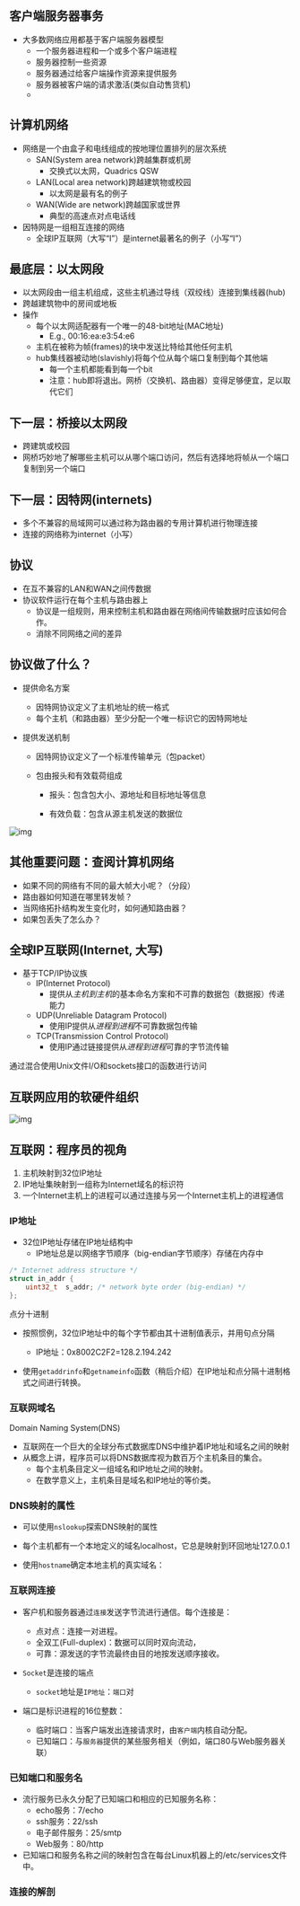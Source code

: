 ## 客户端服务器事务

+ 大多数网络应用都基于客户端服务器模型
  + 一个服务器进程和一个或多个客户端进程
  + 服务器控制一些资源
  + 服务器通过给客户端操作资源来提供服务
  + 服务器被客户端的请求激活(类似自动售货机)
  + 

## 计算机网络

+ 网络是一个由盒子和电线组成的按地理位置排列的层次系统
  + SAN(System area network)跨越集群或机房
    + 交换式以太网，Quadrics QSW
  + LAN(Local area network)跨越建筑物或校园
    + 以太网是最有名的例子
  + WAN(Wide are network)跨越国家或世界
    + 典型的高速点对点电话线
+ 因特网是一组相互连接的网络
  + 全球IP互联网（大写“I”）是internet最著名的例子（小写“I”）

## 最底层：以太网段

+ 以太网段由一组主机组成，这些主机通过导线（双绞线）连接到集线器(hub)
+ 跨越建筑物中的房间或地板
+ 操作
  + 每个以太网适配器有一个唯一的48-bit地址(MAC地址)
    + E.g., 00:16:ea:e3:54:e6
  + 主机在被称为帧(frames)的块中发送比特给其他任何主机
  + hub集线器被动地(slavishly)将每个位从每个端口复制到每个其他端
    + 每一个主机都能看到每一个bit
    + 注意：hub即将退出。网桥（交换机、路由器）变得足够便宜，足以取代它们

## 下一层：桥接以太网段

+ 跨建筑或校园
+ 网桥巧妙地了解哪些主机可以从哪个端口访问，然后有选择地将帧从一个端口复制到另一个端口

## 下一层：因特网(internets)

+ 多个不兼容的局域网可以通过称为路由器的专用计算机进行物理连接
+ 连接的网络称为internet（小写）

## 协议

+ 在互不兼容的LAN和WAN之间传数据
+ 协议软件运行在每个主机与路由器上
  + 协议是一组规则，用来控制主机和路由器在网络间传输数据时应该如何合作。
  + 消除不同网络之间的差异

## 协议做了什么？

+ 提供命名方案

  + 因特网协议定义了主机地址的统一格式
  + 每个主机（和路由器）至少分配一个唯一标识它的因特网地址

+ 提供发送机制

  + 因特网协议定义了一个标准传输单元（包packet）

  + 包由报头和有效载荷组成

    + 报头：包含包大小、源地址和目标地址等信息

    + 有效负载：包含从源主机发送的数据位

![img](https://github.com/Qasak/all-about-computer-system/blob/master/proxylab/%E5%B0%81%E8%A3%85.png)

## 其他重要问题：查阅计算机网络

+ 如果不同的网络有不同的最大帧大小呢？（分段）
+ 路由器如何知道在哪里转发帧？
+ 当网络拓扑结构发生变化时，如何通知路由器？
+ 如果包丢失了怎么办？

## 全球IP互联网(Internet, 大写)

+ 基于TCP/IP协议族
  + IP(Internet Protocol)
    + 提供从*主机到主机*的基本命名方案和不可靠的数据包（数据报）传递能力
  + UDP(Unreliable Datagram Protocol)
    + 使用IP提供从*进程到进程*不可靠数据包传输
  + TCP(Transmission Control Protocol)
    + 使用IP通过链接提供从*进程到进程*可靠的字节流传输

通过混合使用Unix文件I/O和sockets接口的函数进行访问

## 互联网应用的软硬件组织

![img](https://github.com/Qasak/all-about-computer-system/blob/master/proxylab/%E4%BA%92%E8%81%94%E7%BD%91%E5%BA%94%E7%94%A8%E7%9A%84%E8%BD%AF%E7%A1%AC%E4%BB%B6%E7%BB%84%E7%BB%87.png)

## 互联网：程序员的视角

1. 主机映射到32位IP地址
2. IP地址集映射到一组称为Internet域名的标识符
3. 一个Internet主机上的进程可以通过连接与另一个Internet主机上的进程通信

### IP地址

+ 32位IP地址存储在IP地址结构中
  + IP地址总是以网络字节顺序（big-endian字节顺序）存储在内存中

```c
/* Internet address structure */
struct in_addr {
    uint32_t  s_addr; /* network byte order (big-endian) */
};
```

点分十进制

+ 按照惯例，32位IP地址中的每个字节都由其十进制值表示，并用句点分隔
  + IP地址：0x8002C2F2=128.2.194.242

+ 使用`getaddrinfo`和`getnameinfo`函数（稍后介绍）在IP地址和点分隔十进制格式之间进行转换。

### 互联网域名

Domain Naming System(DNS)

+ 互联网在一个巨大的全球分布式数据库DNS中维护着IP地址和域名之间的映射
+ 从概念上讲，程序员可以将DNS数据库视为数百万个主机条目的集合。
  + 每个主机条目定义一组域名和IP地址之间的映射。
  + 在数学意义上，主机条目是域名和IP地址的等价类。

### DNS映射的属性

+ 可以使用`nslookup`探索DNS映射的属性

+ 每个主机都有一个本地定义的域名localhost，它总是映射到环回地址127.0.0.1
+ 使用`hostname`确定本地主机的真实域名：

### 互联网连接

+ 客户机和服务器通过`连接`发送字节流进行通信。每个连接是：
  + 点对点：连接一对进程。
  + 全双工(Full-duplex)：数据可以同时双向流动，
  + 可靠：源发送的字节流最终由目的地按发送顺序接收。

+ `Socket`是连接的端点
  + `socket`地址是`IP地址`：`端口`对
+ 端口是标识进程的16位整数：
  + 临时端口：当客户端发出连接请求时，由`客户端`内核自动分配。
  + 已知端口：与`服务器`提供的某些服务相关（例如，端口80与Web服务器关联）

### 已知端口和服务名

+ 流行服务已永久分配了已知端口和相应的已知服务名称：
  + echo服务：7/echo
  + ssh服务：22/ssh
  + 电子邮件服务：25/smtp
  + Web服务：80/http
+ 已知端口和服务名称之间的映射包含在每台Linux机器上的/etc/services文件中。

### 连接的解剖

